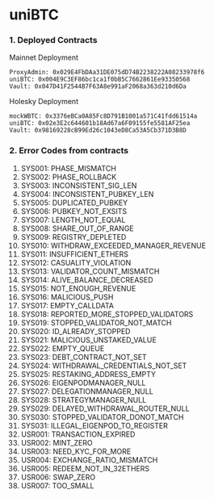 # uniBTC

### 1. Deployed Contracts
Mainnet Deployment
```
ProxyAdmin: 0x029E4FbDAa31DE075dD74B2238222A08233978f6
uniBTC: 0x004E9C3EF86bc1ca1f0bB5C7662861Ee93350568
Vault: 0x047D41F2544B7F63A8e991aF2068a363d210d6Da
```
Holesky Deployment
```
mockWBTC: 0x3376eBCa0A85Fc8D791B1001a571C41fdd61514a
uniBTC: 0x02e3E2c644601b18Ad67a6F09155fe5581AF25ea
Vault: 0x98169228cB99Ed26c1043eD8Ca53A5Cb371D3B8D
```

### 2. Error Codes from contracts
1. SYS001: PHASE_MISMATCH
1. SYS002: PHASE_ROLLBACK
1. SYS003: INCONSISTENT_SIG_LEN
1. SYS004: INCONSISTENT_PUBKEY_LEN
1. SYS005: DUPLICATED_PUBKEY
1. SYS006: PUBKEY_NOT_EXSITS
1. SYS007: LENGTH_NOT_EQUAL
1. SYS008: SHARE_OUT_OF_RANGE
1. SYS009: REGISTRY_DEPLETED
1. SYS010: WITHDRAW_EXCEEDED_MANAGER_REVENUE
1. SYS011: INSUFFICIENT_ETHERS
1. SYS012: CASUALITY_VIOLATION
1. SYS013: VALIDATOR_COUNT_MISMATCH
1. SYS014: ALIVE_BALANCE_DECREASED
1. SYS015: NOT_ENOUGH_REVENUE
1. SYS016: MALICIOUS_PUSH
1. SYS017: EMPTY_CALLDATA
1. SYS018: REPORTED_MORE_STOPPED_VALIDATORS
1. SYS019: STOPPED_VALIDATOR_NOT_MATCH
1. SYS020: ID_ALREADY_STOPPED
1. SYS021: MALICIOUS_UNSTAKED_VALUE
1. SYS022: EMPTY_QUEUE
1. SYS023: DEBT_CONTRACT_NOT_SET
1. SYS024: WITHDRAWAL_CREDENTIALS_NOT_SET
1. SYS025: RESTAKING_ADDRESS_EMPTY
1. SYS026: EIGENPODMANAGER_NULL
1. SYS027: DELEGATIONMANAGER_NULL
1. SYS028: STRATEGYMANAGER_NULL
1. SYS029: DELAYED_WITHDRAWAL_ROUTER_NULL
1. SYS030: STOPPED_VALIDATOR_DONOT_MATCH
1. SYS031: ILLEGAL_EIGENPOD_TO_REGISTER
1. USR001: TRANSACTION_EXPIRED
1. USR002: MINT_ZERO
1. USR003: NEED_KYC_FOR_MORE
1. USR004: EXCHANGE_RATIO_MISMATCH
1. USR005: REDEEM_NOT_IN_32ETHERS
1. USR006: SWAP_ZERO
1. USR007: TOO_SMALL